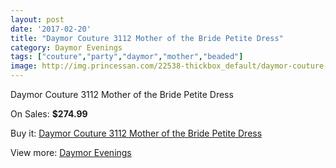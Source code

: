 ```yaml
---
layout: post
date: '2017-02-20'
title: "Daymor Couture 3112 Mother of the Bride Petite Dress"
category: Daymor Evenings
tags: ["couture","party","daymor","mother","beaded"]
image: http://img.princessan.com/22538-thickbox_default/daymor-couture-3112-mother-of-the-bride-petite-dress.jpg
---
```

Daymor Couture 3112 Mother of the Bride Petite Dress

On Sales: **$274.99**
<a href="https://www.princessan.com/en/daymor-evenings/10255-daymor-couture-3112-mother-of-the-bride-petite-dress.html"><amp-img layout="responsive" width="600" height="600" src="//img.princessan.com/22538-thickbox_default/daymor-couture-3112-mother-of-the-bride-petite-dress.jpg" alt="Daymor Couture 3112 Mother of the Bride Petite Dress 0" /></a>
<a href="https://www.princessan.com/en/daymor-evenings/10255-daymor-couture-3112-mother-of-the-bride-petite-dress.html"><amp-img layout="responsive" width="600" height="600" src="//img.princessan.com/22542-thickbox_default/daymor-couture-3112-mother-of-the-bride-petite-dress.jpg" alt="Daymor Couture 3112 Mother of the Bride Petite Dress 1" /></a>
<a href="https://www.princessan.com/en/daymor-evenings/10255-daymor-couture-3112-mother-of-the-bride-petite-dress.html"><amp-img layout="responsive" width="600" height="600" src="//img.princessan.com/22541-thickbox_default/daymor-couture-3112-mother-of-the-bride-petite-dress.jpg" alt="Daymor Couture 3112 Mother of the Bride Petite Dress 2" /></a>
<a href="https://www.princessan.com/en/daymor-evenings/10255-daymor-couture-3112-mother-of-the-bride-petite-dress.html"><amp-img layout="responsive" width="600" height="600" src="//img.princessan.com/22540-thickbox_default/daymor-couture-3112-mother-of-the-bride-petite-dress.jpg" alt="Daymor Couture 3112 Mother of the Bride Petite Dress 3" /></a>
<a href="https://www.princessan.com/en/daymor-evenings/10255-daymor-couture-3112-mother-of-the-bride-petite-dress.html"><amp-img layout="responsive" width="600" height="600" src="//img.princessan.com/22539-thickbox_default/daymor-couture-3112-mother-of-the-bride-petite-dress.jpg" alt="Daymor Couture 3112 Mother of the Bride Petite Dress 4" /></a>

Buy it: [Daymor Couture 3112 Mother of the Bride Petite Dress](https://www.princessan.com/en/daymor-evenings/10255-daymor-couture-3112-mother-of-the-bride-petite-dress.html "Daymor Couture 3112 Mother of the Bride Petite Dress")

View more: [Daymor Evenings](https://www.princessan.com/en/17-daymor-evenings "Daymor Evenings")